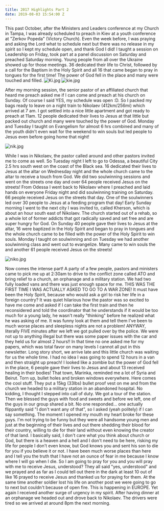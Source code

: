 ```yaml
---
title: 2017 Highlights Part 2
date: 2019-08-03 15:54:00 Z
---
```


This past October, after the Ministers and Leaders conference at my Church in Tampa, I was already scheduled to preach in Kiev at a youth conference at "Zerkov Popeda" (Victory Church). Even the week before, I was praying and asking the Lord what to schedule next but there was no release in my spirit so I kept my schedule open, and thank God I did!
I taught a session on Leadership on Friday, took part at a panel discussion on Saturday and preached Saturday morning.
Young people from all over the Ukraine showed up for those meetings.
36 dedicated their life to Christ, followed by a call for the Baptism in the Holy Spirit and all 16 that came began to pray in tongues for the first time! The power of God fell in the place and many were touched and filled. 
![Ki.jpg](/uploads/Ki.jpg)
![kie.jpg](/uploads/kie.jpg)

After my morning session, the senior pastor of an affiliated church that heard me preach asked me if I can come and preach at his church on Sunday. Of course I said YES, my schedule was open :D.
So I packed my bags ready to leave on a night train to Nikolaev (412km/256mi) which arrived at 7 am. I got settled into a nice little apartment and got ready to preach at 11am. 12 people dedicated their lives to Jesus at that little but packed out church and many were touched by the power of God. Monday and Tuesday I taught on Evangelism for almost 6 hrs combined and many of the youth didn't even wait for the weekend to win souls but led people to Jesus even before going home that night!

![nik.jpg](/uploads/nik.jpg)

While I was in Nikolaev, the pastor called around and other pastors invited me to come as well. So Tuesday night I left to go to Odessa, a beautiful City 2.5 hrs south west on the coast of the Black sea. 16 dedicated their lives to Jesus at the altar on Wednesday night and the whole church came to the altar to receive a touch from God. We did two soulwinning sessions and went on the streets one day and over 64 people received Jesus on the streets!
From Odessa I went back to Nikolaev where I preached and laid hands on everyone Friday night and did soulwinning training on Saturday. 66 people received Jesus on the streets that day. One of the soulwinners led over 30 people to Jesus at a feeding program that day!
Early Sunday morning I went to the next city I was invited to, called Kherson, which is about an hour south east of Nikolaev. The church started out of a rehab, so a whole lot of former addicts that got radically saved and set free and are super hungry for God. On Sunday 40 people gave their lives to Jesus at the altar, 16 were baptized in the Holy Spirit and began to pray in tongues and the whole church came to be filled with the power of the Holy Spirit to win souls. Monday I taught on soulwinning and on Tuesday we had another soulwinning class and went out to evangelize. Many came to win souls the and another 61 people received Jesus on the streets! 

![niko.jpg](/uploads/niko.jpg)

Now comes the intense part! A party of a few people, pastors and ministers came to pick me up at 2:30am to drive to the conflict zone called ATO and bring relief to a church, an orphanage and a military station. We had two fully loaded vans and there was just enough space for me.
THIS WAS THE FIRST TIME I WAS ACTUALLY ASKED TO GO TO A WAR ZONE!
It must have been the Holy Spirit, because who would ask a girl to risk her life in a foreign country?
It was quiet hilarious how the pastor was so excited to have me come and asked if I can take the first train and then he reconsidered and told the coordinator that he understands if it would be too much for a young lady, he wasn't really "thinking" before he realized what he was asking of me. It was funny look at them and tell them I've been to much worse places and sleepless nights are not a problem!
ANYWAY, literally FIVE minutes after we left we got pulled over by the police. We were not up to anything illegal but there was some paper issues with the car and they held us for almost 2 hours!! In that time no one asked me for my papers, which was total favor on many levels I cannot all put in this newsletter.
Long story short, we arrive late and this little church was waiting for us the whole time. I had no idea I was going to spend 12 hours in a van and then straight up preach! I looked like a zombie but the power of God fell in the place, 6 people gave their lives to Jesus and about 13 received healing in their bodies! That town, Marinka, reminded me a lot of Syria and Beirut. Torn up, bullet holes and broken windows everywhere.
Here comes the cool stuff.
They put a 15kg (33lbs) bullet proof vest on me and from the church we headed to a military station in an abandoned hospital. No kidding, I thought I stepped into call of duty. We got a tour of the station. Then we blessed the guys with food and sweets and before we left, one of the guys in our group shared a bit. No one responded... one actually flippantly said "I don't want any of that",  so I asked (yeah politely) if I can say something.
The moment I opened my mouth my heart broke for these guys. I'm not trying to be funny but they were all handsome young men and just at the beginning of their lives and out there shedding their blood for their country, willing to die for their land without even knowing the creator of that land.
I basically said, I don't care what you think about church or God, but there is a heaven and a hell and I don't need to be here, risking my life for people I don't even know, but God knows you and sent his son to die for you if you believe it or not. I have been much worse places than here and I tell you the truth that I have not an ounce of fear in me because I know where I will go when I die. So I am going to pray for you and you will pray with me to receive Jesus, understood? They all said "yes, understood" and we prayed and as far as I could tell out there in the dark at least 10 out of like 16 prayed to receive Jesus and thanked us for praying for them.
At the same time another soldier lost his life on another post we were going to go to next but couldn't because of open fire.
This is happening in EUROPE. Yet again I received another surge of urgency in my spirit.
After having dinner at an orphanage we headed out and drove back to Nikolaev. The drivers were tired so we arrived at around 8pm the next morning.
